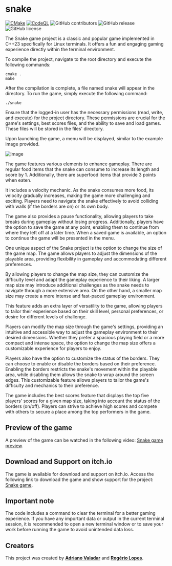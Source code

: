 # snake

[![CMake](https://github.com/adrianovaladar/snake/actions/workflows/cmake.yml/badge.svg)](https://github.com/adrianovaladar/snake/actions/workflows/cmake.yml)
[![CodeQL](https://github.com/adrianovaladar/snake/actions/workflows/github-code-scanning/codeql/badge.svg)](https://github.com/adrianovaladar/snake/actions/workflows/github-code-scanning/codeql)
![GitHub contributors](https://img.shields.io/github/contributors/adrianovaladar/snake)
![GitHub release](https://img.shields.io/github/v/release/adrianovaladar/snake)
![GitHub license](https://img.shields.io/github/license/adrianovaladar/snake)

The Snake game project is a classic and popular game implemented in C++23 specifically for Linux terminals. It offers a
fun and engaging gaming experience directly within the terminal environment.

To compile the project, navigate to the root directory and execute the following commands:

    cmake .
    make

After the compilation is complete, a file named snake will appear in the directory. To run the game, simply execute
the following command:

    ./snake

Ensure that the logged-in user has the necessary permissions (read, write, and execute) for the project directory. These
permissions are crucial for the game's settings, best scores files, and the ability to save and load games. These files
will be stored in the files' directory.

Upon launching the game, a menu will be displayed, similar to the example image provided.

![image](https://github.com/adrianovaladar/snake/assets/60299267/1622bc1a-3fd7-4a9c-938b-ab42a0b6f1c3)

The game features various elements to enhance gameplay. There are regular food items that the snake can consume to
increase its length and score by 1. Additionally, there are superfood items that provide 3 points when eaten.

It includes a velocity mechanic. As the snake consumes more food, its velocity gradually increases, making the game more
challenging and exciting. Players need to navigate the snake effectively to avoid colliding with walls (if the borders
are on) or its own body.

The game also provides a pause functionality, allowing players to take breaks during gameplay without losing progress.
Additionally, players have the option to save the game at any point, enabling them to continue from where they left off
at a later time. When a saved game is available, an option to continue the game will be presented in the menu.

One unique aspect of the Snake project is the option to change the size of the game map. The game allows players to
adjust the dimensions of the playable area, providing flexibility in gameplay and accommodating different preferences.

By allowing players to change the map size, they can customize the difficulty level and adapt the gameplay experience to
their liking. A larger map size may introduce additional challenges as the snake needs to navigate through a more
extensive area. On the other hand, a smaller map size may create a more intense and fast-paced gameplay environment.

This feature adds an extra layer of versatility to the game, allowing players to tailor their experience based on their
skill level, personal preferences, or desire for different levels of challenge.

Players can modify the map size through the game's settings, providing an intuitive and accessible way to adjust the
gameplay environment to their desired dimensions. Whether they prefer a spacious playing field or a more compact and
intense space, the option to change the map size offers a customizable experience for players to enjoy.

Players also have the option to customize the status of the borders. They can choose to enable or disable the borders
based on their preference.
Enabling the borders restricts the snake's movement within the playable area, while disabling them allows the snake to
wrap around the screen edges.
This customizable feature allows
players to tailor the game's difficulty and mechanics to their preference.

The game includes the best scores feature that displays the top five players' scores for a given map size, taking into
account the status of the borders (on/off). Players can strive to achieve high scores and compete with others to secure
a place among the top performers in the game.

## Preview of the game

A preview of the game can be watched in the following
video: [Snake game preview](https://www.youtube.com/watch?v=1JRSfNTa7Eg).

## Download and Support on itch.io

The game is available for download and support on itch.io. Access the following link to download the game and show
support for the project: [Snake game](https://adrianovaladar.itch.io/snake-game).

## Important note

The code includes a command to clear the terminal for a better gaming experience. If you have any important data or
output in the current terminal session, it is recommended to open a new terminal window or to save your work before
running the game to avoid unintended data loss.

## Creators

This project was created by [**Adriano Valadar**](https://adrianovaladar.github.io) and [**Rogério
Lopes**](https://github.com/ro-g-er).